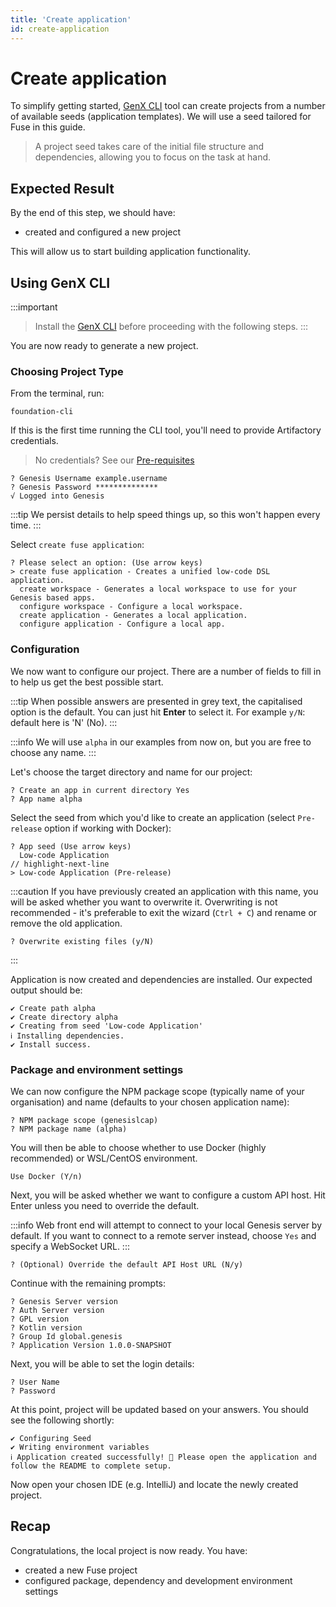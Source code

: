 ```yaml
---
title: 'Create application'
id: create-application
---
```


# Create application

To simplify getting started, [GenX CLI](/fuse/introduction/prerequisites/#genx-cli) tool can create  projects from a number of available seeds (application templates). We will use a seed tailored for Fuse in this guide.

> A project seed takes care of the initial file structure and dependencies, allowing you to focus on the task at hand.

## Expected Result
By the end of this step, we should have:
- created and configured a new project

This will allow us to start building application functionality.

## Using GenX CLI

:::important
> Install the [GenX CLI](/fuse/introduction/prerequisites/#genx-cli) before proceeding with the following steps.
:::

You are now ready to generate a new project.

### Choosing Project Type

From the terminal, run:

```shell
foundation-cli
```

If this is the first time running the CLI tool, you'll need to provide Artifactory credentials. 

> No credentials? See our [Pre-requisites](/fuse/introduction/prerequisites/)

```shell
? Genesis Username example.username
? Genesis Password **************
√ Logged into Genesis
```

:::tip
We persist details to help speed things up, so this won't happen every time.
:::


Select `create fuse application`:

```shell
? Please select an option: (Use arrow keys)
> create fuse application - Creates a unified low-code DSL application.
  create workspace - Generates a local workspace to use for your Genesis based apps.
  configure workspace - Configure a local workspace.
  create application - Generates a local application.
  configure application - Configure a local app.
```

### Configuration
We now want to configure our project. There are a number of fields to fill in to help us get the best possible start.


:::tip
When possible answers are presented in grey text, the capitalised option is the default. You can just hit **Enter** to select it. 
For example `y/N`: default here is 'N' (No).
:::

:::info
We will use `alpha` in our examples from now on, but you are free to choose any name. 
:::

Let's choose the target directory and name for our project:

```shell
? Create an app in current directory Yes
? App name alpha
```

Select the seed from which you'd like to create an application (select `Pre-release` option if working with Docker):

```shell
? App seed (Use arrow keys)
  Low-code Application
// highlight-next-line
> Low-code Application (Pre-release)
```

:::caution
If you have previously created an application with this name, you will be asked whether you want to overwrite it. Overwriting is not recommended - it's preferable to exit the wizard (`Ctrl + C`) and rename or remove the old application.

```shell
? Overwrite existing files (y/N)
```
:::

Application is now created and dependencies are installed. Our expected output should be:

```shell
✔ Create path alpha
✔ Create directory alpha
✔ Creating from seed 'Low-code Application'
ℹ Installing dependencies.
✔ Install success.
```

### Package and environment settings

We can now configure the NPM package scope (typically name of your organisation) and name (defaults to your chosen application name):

```shell
? NPM package scope (genesislcap)
? NPM package name (alpha)
```

You will then be able to choose whether to use Docker (highly recommended) or WSL/CentOS environment.

```shell
Use Docker (Y/n)
```

Next, you will be asked whether we want to configure a custom API host. Hit Enter unless you need to override the default.

:::info
Web front end will attempt to connect to your local Genesis server by default. If you want to connect to a remote server instead, choose `Yes` and specify a WebSocket URL.
:::

```shell
? (Optional) Override the default API Host URL (N/y)
```

Continue with the remaining prompts:

```shell
? Genesis Server version
? Auth Server version
? GPL version
? Kotlin version
? Group Id global.genesis
? Application Version 1.0.0-SNAPSHOT
```

Next, you will be able to set the login details:

```
? User Name
? Password
```

At this point, project will be updated based on your answers. You should see the following shortly:

```shell
✔ Configuring Seed
✔ Writing environment variables
ℹ Application created successfully! 🎉 Please open the application and follow the README to complete setup.
```

Now open your chosen IDE (e.g. IntelliJ) and locate the newly created project.

## Recap

Congratulations, the local project is now ready. You have:

- created a new Fuse project
- configured package, dependency and development environment settings
